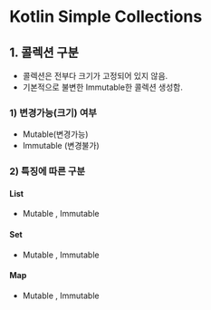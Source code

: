 # Kotlin Simple Collections

## 1. 콜렉션 구분

- 콜렉션은 전부다 크기가 고정되어 있지 않음.
- 기본적으로 불변한 Immutable한 콜렉션 생성함.

### 1) 변경가능(크기) 여부

- Mutable(변경가능)
- Immutable (변경불가)

### 2) 특징에 따른 구분

#### List

- Mutable , Immutable

#### Set

- Mutable , Immutable

#### Map

- Mutable , Immutable
